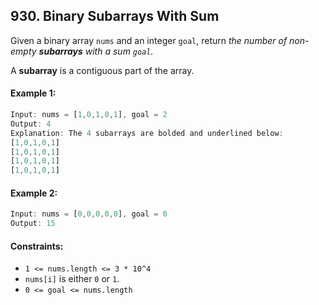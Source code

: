 ## 930. Binary Subarrays With Sum

Given a binary array `nums` and an integer `goal`, return _the number of non-empty **subarrays** with a sum `goal`._

A **subarray** is a contiguous part of the array.

#### Example 1:
```js
Input: nums = [1,0,1,0,1], goal = 2
Output: 4
Explanation: The 4 subarrays are bolded and underlined below:
[1,0,1,0,1]
[1,0,1,0,1]
[1,0,1,0,1]
[1,0,1,0,1]
```

#### Example 2:
```js
Input: nums = [0,0,0,0,0], goal = 0
Output: 15
```

#### Constraints:
- `1 <= nums.length <= 3 * 10^4`
- `nums[i]` is either `0` or `1`.
- `0 <= goal <= nums.length`